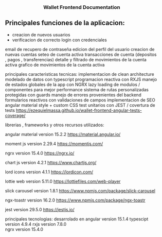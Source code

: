 <h3 align="center">Wallet Frontend Documentation</h3>

<h2>Principales funciones de la aplicacion:</h2>
<ul>
  <li>
    creacion de nuevos usuarios
  </li>
   <li>
    verificacion de correcto login con credenciales
  </li>
</ul>


email de recupero de contraseña
edicion del perfil del usuario
creacion de nuevas cuentas
seteo de cuenta activa
transacciones de cuenta (depositos , pagos , transferencias)
detalle y filtrado de movimientos de la cuenta activa
grafico de movimientos de la cuenta activa

principales caracteristicas tecnicas:
implementacion de clean architecture
modelado de datos con typescript
programacion reactiva con RXJS
manejo de estados globales de la app con NGRX
lazy loading de modulos / componentes para mejor performance
sistema de rutas personalizadas protegidas con guards
manejo de errores provenientes del backend
formularios reactivos con validaciones de campos 
implementacion de SEO
angular material style + custom CSS
test unitarios con JEST / covertura de tests
https://ezequielmassa.github.io/wallet-frontend-angular-tests-coverage/

librerias , frameworks y otros recursos utilizados:

angular material version 15.2.2
https://material.angular.io/

moment js version 2.29.4
https://momentjs.com/

ngrx version 15.4.0
https://ngrx.io/

chart js version 4.2.1
https://www.chartjs.org/

lord icons version 4.1.1
https://lordicon.com/

lottie web version 5.11.0
https://lottiefiles.com/web-player

slick carousel version 1.8.1 
https://www.npmjs.com/package/slick-carousel

ngx-toastr version 16.2.0
https://www.npmjs.com/package/ngx-toastr


jest version 29.5.0
https://jestjs.io/





principales tecnologias:
desarrolado en angular version 15.1.4
typescipt version 4.9.4
rxjs version 7.8.0  
ngrx version 15.4.0



